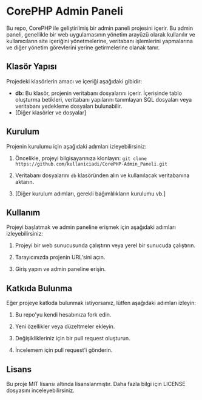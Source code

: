 # CorePHP Admin Paneli

Bu repo, CorePHP ile geliştirilmiş bir admin paneli projesini içerir. Bu admin paneli, genellikle bir web uygulamasının yönetim arayüzü olarak kullanılır ve kullanıcıların site içeriğini yönetmelerine, veritabanı işlemlerini yapmalarına ve diğer yönetim görevlerini yerine getirmelerine olanak tanır.

## Klasör Yapısı

Projedeki klasörlerin amacı ve içeriği aşağıdaki gibidir:

- **db:** Bu klasör, projenin veritabanı dosyalarını içerir. İçerisinde tablo oluşturma betikleri, veritabanı yapılarını tanımlayan SQL dosyaları veya veritabanı yedekleme dosyaları bulunabilir.
- [Diğer klasörler ve dosyalar]

## Kurulum

Projenin kurulumu için aşağıdaki adımları izleyebilirsiniz:

1. Öncelikle, projeyi bilgisayarınıza klonlayın: `git clone https://github.com/kullaniciadi/CorePHP-Admin_Paneli.git`


2. Veritabanı dosyalarını `db` klasöründen alın ve kullanılacak veritabanına aktarın.

3. [Diğer kurulum adımları, gerekli bağımlılıkların kurulumu vb.]

## Kullanım

Projeyi başlatmak ve admin paneline erişmek için aşağıdaki adımları izleyebilirsiniz:

1. Projeyi bir web sunucusunda çalıştırın veya yerel bir sunucuda çalıştırın.

2. Tarayıcınızda projenin URL'sini açın.

3. Giriş yapın ve admin paneline erişin.

## Katkıda Bulunma

Eğer projeye katkıda bulunmak istiyorsanız, lütfen aşağıdaki adımları izleyin:

1. Bu repo'yu kendi hesabınıza fork edin.

2. Yeni özellikler veya düzeltmeler ekleyin.

3. Değişiklikleriniz için bir pull request oluşturun.

4. İncelemem için pull request'i gönderin.

## Lisans

Bu proje MIT lisansı altında lisanslanmıştır. Daha fazla bilgi için LICENSE dosyasını inceleyebilirsiniz.
